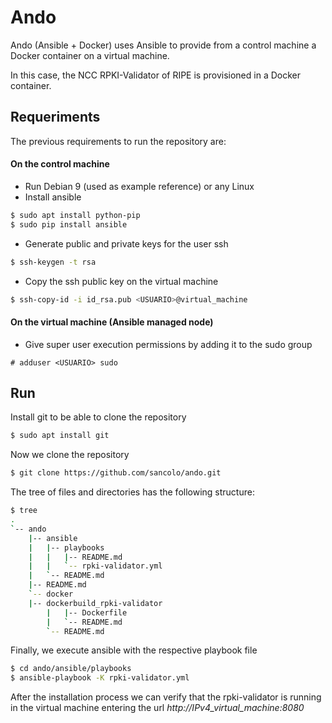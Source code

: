 # Ando

Ando (Ansible + Docker) uses Ansible to provide from a control machine a Docker container on a virtual machine.

In this case, the NCC RPKI-Validator of RIPE is provisioned in a Docker container.

## Requeriments 

The previous requirements to run the repository are:

#### On the control machine
* Run Debian 9 (used as example reference) or any Linux
* Install ansible

```sh
$ sudo apt install python-pip
$ sudo pip install ansible
```
* Generate public and private keys for the user ssh

```sh
$ ssh-keygen -t rsa
```
* Copy the ssh public key on the virtual machine

```sh  
$ ssh-copy-id -i id_rsa.pub <USUARIO>@virtual_machine
```

#### On the virtual machine (Ansible managed node)
* Give super user execution permissions by adding it to the sudo group

```
# adduser <USUARIO> sudo
``` 
## Run

Install git to be able to clone the repository

```sh
$ sudo apt install git
```
Now we clone the repository

```sh
$ git clone https://github.com/sancolo/ando.git
```
The tree of files and directories has the following structure:

```sh
$ tree
.
`-- ando
    |-- ansible
    |   |-- playbooks
    |   |   |-- README.md
    |   |   `-- rpki-validator.yml
    |   `-- README.md
    |-- README.md
    `-- docker
	|-- dockerbuild_rpki-validator
        |   |-- Dockerfile
        |   `-- README.md
        `-- README.md

```
Finally, we execute ansible with the respective playbook file

```sh
$ cd ando/ansible/playbooks
$ ansible-playbook -K rpki-validator.yml
```

After the installation process we can verify that the rpki-validator is running in the virtual machine entering the url *http://IPv4\_virtual\_machine:8080*


